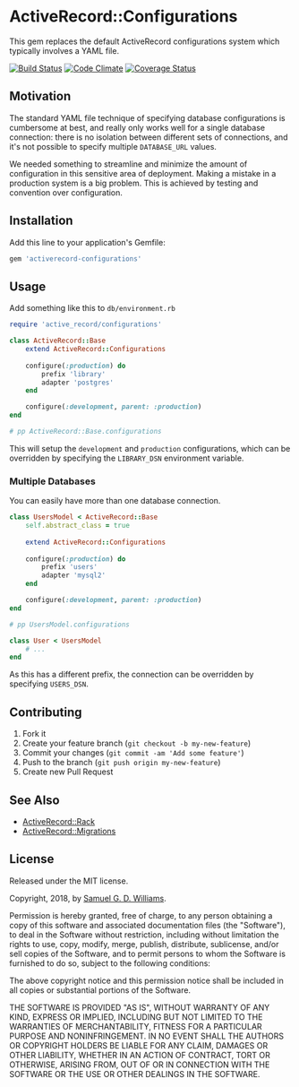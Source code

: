 # ActiveRecord::Configurations

This gem replaces the default ActiveRecord configurations system which typically involves a YAML file.

[![Build Status](https://secure.travis-ci.org/ioquatix/activerecord-configurations.svg)](http://travis-ci.org/ioquatix/activerecord-configurations)
[![Code Climate](https://codeclimate.com/github/ioquatix/activerecord-configurations.svg)](https://codeclimate.com/github/ioquatix/activerecord-configurations)
[![Coverage Status](https://coveralls.io/repos/ioquatix/activerecord-configurations/badge.svg)](https://coveralls.io/r/ioquatix/activerecord-configurations)

## Motivation

The standard YAML file technique of specifying database configurations is cumbersome at best, and really only works well for a single database connection: there is no isolation between different sets of connections, and it's not possible to specify multiple `DATABASE_URL` values.

We needed something to streamline and minimize the amount of configuration in this sensitive area of deployment. Making a mistake in a production system is a big problem. This is achieved by testing and convention over configuration.

## Installation

Add this line to your application's Gemfile:

```ruby
gem 'activerecord-configurations'
```

## Usage

Add something like this to `db/environment.rb`

```ruby
require 'active_record/configurations'

class ActiveRecord::Base
	extend ActiveRecord::Configurations
	
	configure(:production) do
		prefix 'library'
		adapter 'postgres'
	end

	configure(:development, parent: :production)
end

# pp ActiveRecord::Base.configurations
```

This will setup the `development` and `production` configurations, which can be overridden by specifying the `LIBRARY_DSN` environment variable.

### Multiple Databases

You can easily have more than one database connection.

```ruby
class UsersModel < ActiveRecord::Base
	self.abstract_class = true
	
	extend ActiveRecord::Configurations
	
	configure(:production) do
		prefix 'users'
		adapter 'mysql2'
	end

	configure(:development, parent: :production)
end

# pp UsersModel.configurations

class User < UsersModel
	# ...
end
```

As this has a different prefix, the connection can be overridden by specifying `USERS_DSN`.

## Contributing

1. Fork it
2. Create your feature branch (`git checkout -b my-new-feature`)
3. Commit your changes (`git commit -am 'Add some feature'`)
4. Push to the branch (`git push origin my-new-feature`)
5. Create new Pull Request

## See Also

- [ActiveRecord::Rack](https://github.com/ioquatix/activerecord-rack)
- [ActiveRecord::Migrations](https://github.com/ioquatix/activerecord-migrations)

## License

Released under the MIT license.

Copyright, 2018, by [Samuel G. D. Williams](http://www.codeotaku.com/samuel-williams).

Permission is hereby granted, free of charge, to any person obtaining a copy
of this software and associated documentation files (the "Software"), to deal
in the Software without restriction, including without limitation the rights
to use, copy, modify, merge, publish, distribute, sublicense, and/or sell
copies of the Software, and to permit persons to whom the Software is
furnished to do so, subject to the following conditions:

The above copyright notice and this permission notice shall be included in
all copies or substantial portions of the Software.

THE SOFTWARE IS PROVIDED "AS IS", WITHOUT WARRANTY OF ANY KIND, EXPRESS OR
IMPLIED, INCLUDING BUT NOT LIMITED TO THE WARRANTIES OF MERCHANTABILITY,
FITNESS FOR A PARTICULAR PURPOSE AND NONINFRINGEMENT. IN NO EVENT SHALL THE
AUTHORS OR COPYRIGHT HOLDERS BE LIABLE FOR ANY CLAIM, DAMAGES OR OTHER
LIABILITY, WHETHER IN AN ACTION OF CONTRACT, TORT OR OTHERWISE, ARISING FROM,
OUT OF OR IN CONNECTION WITH THE SOFTWARE OR THE USE OR OTHER DEALINGS IN
THE SOFTWARE.

